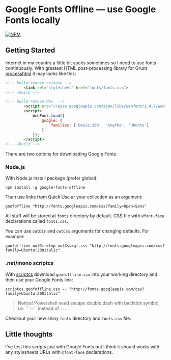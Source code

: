 # Google Fonts Offline — use Google Fonts locally

[![NPM](https://nodei.co/npm/google-fonts-offline.png?mini=true)](https://nodei.co/npm/google-fonts-offline/)

## Getting Started

Internet in my country a little bit sucks sometimes so I need to use fonts continuously. With greatest HTML post-processing library for Grunt [processhtml](https://github.com/dciccale/grunt-processhtml) it may looks like this:

```html
<!-- build:remove:release -->
        <link rel="stylesheet" href="fonts/fonts.css">
<!-- /build -->

<!-- build:remove:dev  -->
        <script src="//ajax.googleapis.com/ajax/libs/webfont/1.4.7/webfont.js"></script>
        <script>
            WebFont.load({
                google: {
                    families: ['Dosis:200', 'Smythe', 'Ubuntu']
                }
            });
        </script>
<!-- /build -->
```

There are two options for downloading Google Fonts.

### Node.js

With Node.js install package (prefer global):

```
npm install -g google-fonts-offline
```

Then use links from Quick Use ar your collection as an argument:

```
goofoffline "http://fonts.googleapis.com/css?family=Open+Sans"
```

All stuff will be stored at `fonts` directory by default. CSS file with `@font-face` declarations called `fonts.css`.

You can use `outDir` and `outCss` arguments for changing defaults. For example:

```
goofoffline outDir=tmp outCss=gf.css "http://fonts.googleapis.com/css?family=Ubuntu:200italic"
```

### .net/mono scriptcs

With [scriptcs](http://scriptcs.net/) download `goofoffline.csx` into your working directory and then use your Google Fonts link:

```
scriptcs goofoffline.csx -- "http://fonts.googleapis.com/css?family=Ubuntu:200italic"
```

> Notice! Powershell need escape double dash with backtick symbol, i.e. ```--`` instead of `--`.

Checkout your new shiny `fonts` directory and `fonts.css` file.

## Little thoughts

I've test this scripts just with Google Fonts but I think it should works with any stylesheets URLs with `@font-face` declarations.
